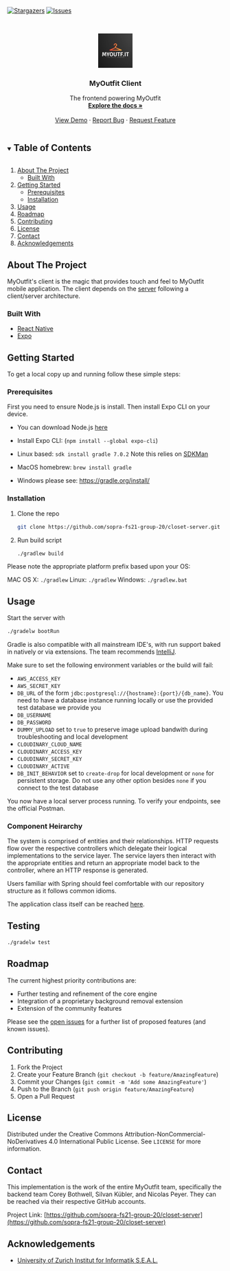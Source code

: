 <!--
*** Thanks for checking out the Best-README-Template. If you have a suggestion
*** that would make this better, please fork the repo and create a pull request
*** or simply open an issue with the tag "enhancement".
*** Thanks again! Now go create something AMAZING! :D
***
***
***
*** To avoid retyping too much info. Do a search and replace for the following:
*** sopra-fs21-group-20, closet-server, email, project_title, project_description
-->



<!-- PROJECT SHIELDS -->
<!--
*** I'm using markdown "reference style" links for readability.
*** Reference links are enclosed in brackets [ ] instead of parentheses ( ).
*** See the bottom of this document for the declaration of the reference variables
*** for contributors-url, forks-url, etc. This is an optional, concise syntax you may use.
*** https://www.markdownguide.org/basic-syntax/#reference-style-links
-->

[![Stargazers][stars-shield]][stars-url]
[![Issues][issues-shield]][issues-url]

<!-- PROJECT LOGO -->
<br />
<p align="center">
  <a href="https://github.com/sopra-fs21-group-20/closet-server">
    <img src="logo.png" alt="Logo" width="80" height="80">
  </a>

  <h3 align="center">MyOutfit Client</h3>

  <p align="center">
    The frontend powering MyOutfit
    <br />
    <a href="https://github.com/sopra-fs21-group-20/closet-client"><strong>Explore the docs »</strong></a>
    <br />
    <br />
    <a href="https://myoutf.it">View Demo</a>
    ·
    <a href="https://github.com/sopra-fs21-group-20/closet-client/issues">Report Bug</a>
    ·
    <a href="https://github.com/sopra-fs21-group-20/closet-client/issues">Request Feature</a>
  </p>
</p>



<!-- TABLE OF CONTENTS -->
<details open="open">
  <summary><h2 style="display: inline-block">Table of Contents</h2></summary>
  <ol>
    <li>
      <a href="#about-the-project">About The Project</a>
      <ul>
        <li><a href="#built-with">Built With</a></li>
      </ul>
    </li>
    <li>
      <a href="#getting-started">Getting Started</a>
      <ul>
        <li><a href="#prerequisites">Prerequisites</a></li>
        <li><a href="#installation">Installation</a></li>
      </ul>
    </li>
    <li><a href="#usage">Usage</a></li>
    <li><a href="#roadmap">Roadmap</a></li>
    <li><a href="#contributing">Contributing</a></li>
    <li><a href="#license">License</a></li>
    <li><a href="#contact">Contact</a></li>
    <li><a href="#acknowledgements">Acknowledgements</a></li>
  </ol>
</details>



<!-- ABOUT THE PROJECT -->
## About The Project

MyOutfit's client is the magic that provides touch and feel to MyOutfit mobile application. The client depends on the [server](https://github.com/sopra-fs21-group-20/closet-server) following a client/server architecture.


### Built With

* [React Native](https://github.com/facebook/react-native)
* [Expo](https://github.com/expo/expo)

<!-- GETTING STARTED -->
## Getting Started

To get a local copy up and running follow these simple steps:

### Prerequisites

First you need to ensure Node.js is install. Then install Expo CLI on your device. 

* You can download Node.js [here](https://nodejs.org/en/download/)
* Install Expo CLI: (`npm install --global expo-cli`)



* Linux based: `sdk install gradle 7.0.2` Note this relies on [SDKMan](http://sdkman.io)
* MacOS homebrew: `brew install gradle`
* Windows please see: https://gradle.org/install/

### Installation

1. Clone the repo
   ```sh
   git clone https://github.com/sopra-fs21-group-20/closet-server.git
   ```
2. Run build script
   ```sh
   ./gradlew build
   ```

Please note the appropriate platform prefix based upon your OS:

MAC OS X: `./gradlew`
Linux: `./gradlew`
Windows: `./gradlew.bat`

<!-- USAGE EXAMPLES -->
## Usage

Start the server with  
```sh
./gradelw bootRun
```

Gradle is also compatible with all mainstream IDE's, with run support baked in natively or via extensions.
The team recommends [IntelliJ](https://www.jetbrains.com/idea/download/#section=mac).

Make sure to set the following environment variables or the build will fail:

* `AWS_ACCESS_KEY`
* `AWS_SECRET_KEY`
* `DB_URL` of the form `jdbc:postgresql://{hostname}:{port}/{db_name}`. You need to have a database instance running locally or use the provided test database we provide you
* `DB_USERNAME`
* `DB_PASSWORD`
* `DUMMY_UPLOAD` set to `true` to preserve image upload bandwith during troubleshooting and local development
* `CLOUDINARY_CLOUD_NAME`
* `CLOUDINARY_ACCESS_KEY`
* `CLOUDINARY_SECRET_KEY`
* `CLOUDINARY_ACTIVE`
* `DB_INIT_BEHAVIOR` set to `create-drop` for local development or `none` for persistent storage. Do not use any other option besides `none` if you connect to the test database

You now have a local server process running. To verify your endpoints, see the official Postman.

### Component Heirarchy

The system is comprised of entities and their relationships. HTTP requests flow over the respective controllers which delegate their logical implementations to the service layer. The service layers then interact with the appropriate entities and return an appropriate model back to the controller, where an HTTP response is generated.

Users familiar with Spring should feel comfortable with our repository structure as it follows common idioms.

The application class itself can be reached [here](https://github.com/sopra-fs21-group-20/closet-server/blob/main/src/main/java/ch/uzh/ifi/hase/soprafs21/Application.java).

## Testing

```sh
./gradelw test
```

<!-- _For more examples, please refer to the [Documentation](https://example.com)_ -->

<!-- ROADMAP -->
## Roadmap

The current highest priority contributions are:

* Further testing and refinement of the core engine
* Integration of a proprietary background removal extension
* Extension of the community features

Please see the [open issues](https://github.com/sopra-fs21-group-20/closet-server/issues) for a further list of proposed features (and known issues).

<!-- CONTRIBUTING -->
## Contributing

1. Fork the Project
2. Create your Feature Branch (`git checkout -b feature/AmazingFeature`)
3. Commit your Changes (`git commit -m 'Add some AmazingFeature'`)
4. Push to the Branch (`git push origin feature/AmazingFeature`)
5. Open a Pull Request

<!-- LICENSE -->
## License

Distributed under the Creative Commons Attribution-NonCommercial-NoDerivatives 4.0 International Public License. See `LICENSE` for more information.

<!-- CONTACT -->
## Contact

This implementation is the work of the entire MyOutfit team, specifically the backend team Corey Bothwell, Silvan Kübler, and Nicolas Peyer.
They can be reached via their respective GitHub accounts.

Project Link: [https://github.com/sopra-fs21-group-20/closet-server](https://github.com/sopra-fs21-group-20/closet-server)

<!-- ACKNOWLEDGEMENTS -->
## Acknowledgements

* [University of Zurich Institut for Informatik S.E.A.L.](https://www.ifi.uzh.ch/en/seal.html)

<!-- MARKDOWN LINKS & IMAGES -->
<!-- https://www.markdownguide.org/basic-syntax/#reference-style-links -->
[stars-shield]: https://img.shields.io/github/stars/sopra-fs21-group-20/closet-server.svg?style=plastic
[stars-url]: https://github.com/sopra-fs21-group-20/closet-server/stargazers
[issues-shield]: https://img.shields.io/github/issues/sopra-fs21-group-20/closet-server.svg?style=plastic
[issues-url]: https://github.com/sopra-fs21-group-20/closet-server/issues
[license-shield]: https://img.shields.io/github/license/sopra-fs21-group-20/closet-server.svg?style=plastic
[license-url]: https://github.com/sopra-fs21-group-20/closet-server/blob/master/LICENSE.txt
